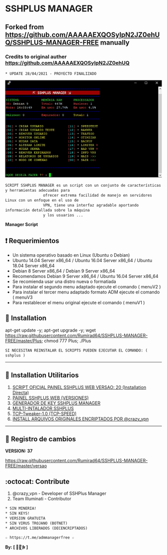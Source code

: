 ﻿# SSHPLUS MANAGER
 ## Forked from https://github.com/AAAAAEXQOSyIpN2JZ0ehUQ/SSHPLUS-MANAGER-FREE manually
 ### Credits to original auther https://github.com/AAAAAEXQOSyIpN2JZ0ehUQ
```
* UPDATE 28/04/2021 - PROYECTO FINALIZADO
```
![logo](https://github.com/Rumirad64/SSHPLUS-MANAGER-FREE/blob/master/Imagenes/SSHPLUS_MANAGER.jpg)

```
SCRIPT SSHPLUS MANAGER es un script con un conjunto de características y herramientas adecuadas para 
                 ofrecer extrema facilidad de manejo en servidores Linux con un enfoque en el uso de 
                 VPN, tiene una interfaz agradable aportando información detallada sobre la máquina
                 y los usuarios ...
```

**Manager Script**

## :heavy_exclamation_mark: Requerimientos

* Un sistema operativo basado en Linux (Ubuntu o Debian)
* Ubuntu 14.04 Server x86_64 / Ubuntu 16.04 Server x86_64  / Ubuntu 18.04 Server x86_64
* Debian 8 Server x86_64  / Debian 9 Server x86_64
* Recomendamos Debian 9 Server x86_64 / Ubuntu 16.04 Server x86_64
* Se recomienda usar una distro nueva o formatiada
* Para instalar el segundo menu adaptado ejecute el comando ( menuV2 )
* Para instalar el tercer menu adaptado formato ADM ejecute el comando ( menuV3 
* Para restablecer el menu original ejecute el comando ( menuV1 )

## :book: Installation

apt-get update -y; apt-get upgrade -y; wget https://raw.githubusercontent.com/Rumirad64/SSHPLUS-MANAGER-FREE/master/Plus; chmod 777 Plus; ./Plus

```
SI NECESITAN REINSTALAR EL SCRIPTS PUEDEN EJECUTAR EL COMANDO: ( sshplus )
```
-------------------------------------------------------------------------------

## :book: Installation Utilitarios

1. [SCRIPT OFICIAL PAINEL SSHPLUS WEB VERSAO: 20 (Installation Directa)](https://github.com/Rumirad64/SSHPLUS-MANAGER-FREE/tree/master/Install/Panel_Web)
2. [PAINEL SSHPLUS WEB (VERSIONES)](https://github.com/Rumirad64/SSHPLUS-MANAGER-FREE/tree/master/Install/Panel_Web)
3. [GENERADOR DE KEY SSHPLUS MANAGER](https://github.com/Rumirad64/SSHPLUS-MANAGER-FREE/tree/master/Install/Generador)
4. [MULTI-INTALADOR SSHPLUS](https://github.com/Rumirad64/SSHPLUS-MANAGER-FREE/tree/master/Install/Multi-Instalador)
5. [TCP-Tweaker-1.0 (TCP-SPEED)](https://github.com/Rumirad64/SSHPLUS-MANAGER-FREE/tree/master/Install/TCP-Speed)
6. [INSTALL ARQUIVOS ORIGINALES ENCRIPTADOS POR @crazy_vpn](https://github.com/Rumirad64/SSHPLUS-MANAGER-FREE/tree/master/Install/Sistema)

-------------------------------------------------------------------------------

## :scroll: Registro de cambios

**VERSION: 37**

https://raw.githubusercontent.com/Rumirad64/SSHPLUS-MANAGER-FREE/master/versao

## :octocat: Contribute

1. @crazy_vpn - Developer of SSHPlus Manager
2. Team Illuminati - Contributor 

```
* SIN MINERIA! 
* SIN KEYS! 
* VERSION GRATUITA 
* SIN VIRUS TROJANO (BOTNET) 
* ARCHIVOS LIBERADOS (DECENCRIPTADOS)
```

```
☆ https://t.me/admmanagerfree ☆
```

**By: [  ⃘⃤꙰✰ ]**
